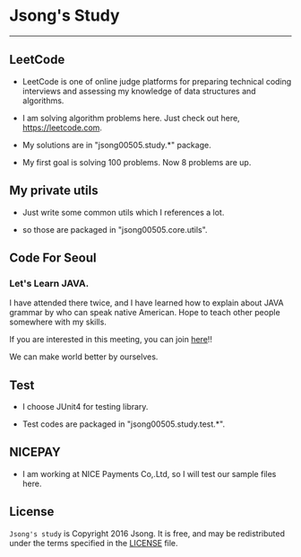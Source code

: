 # Jsong's Study
---
## LeetCode

* LeetCode is one of online judge platforms for preparing technical coding interviews and assessing my knowledge of data structures and algorithms.

* I am solving algorithm problems here.
Just check out here, https://leetcode.com.

* My solutions are in "jsong00505.study.*" package.

* My first goal is solving 100 problems. Now 8 problems are up.

## My private utils

* Just write some common utils which I references a lot.

* so those are packaged in "jsong00505.core.utils".

## Code For Seoul

### Let's Learn JAVA.

I have attended there twice, and I have learned how to explain about JAVA grammar by who can speak native American.
Hope to teach other people somewhere with my skills.

If you are interested in this meeting, you can join [here](https://www.meetup.com/Learn-To-Code-Seoul/)!!

We can make world better by ourselves.

## Test

* I choose JUnit4 for testing library.

* Test codes are packaged in "jsong00505.study.test.*".

## NICEPAY

* I am working at NICE Payments Co,.Ltd, so I will test our sample files here.

## License

`Jsong's study` is Copyright 2016 Jsong. It is free, and may be redistributed under the terms specified in the [LICENSE](http://choosealicense.com/licenses/mit/) file.


